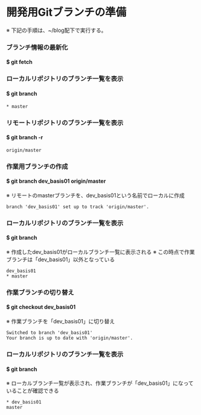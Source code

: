 # 開発用Gitブランチの準備
※ 下記の手順は、~/blog配下で実行する。

### ブランチ情報の最新化
#### $ git fetch

### ローカルリポジトリのブランチ一覧を表示
#### $ git branch

    * master

### リモートリポジトリのブランチ一覧を表示
#### $ git branch -r

    origin/master

### 作業用ブランチの作成
#### $ git branch dev_basis01 origin/master
※ リモートのmasterブランチを、dev_basis01という名前でローカルに作成

    branch 'dev_basis01' set up to track 'origin/master'.

### ローカルリポジトリのブランチ一覧を表示
#### $ git branch
※ 作成したdev_basis01がローカルブランチ一覧に表示される
※ この時点で作業ブランチは「dev_basis01」以外となっている

    dev_basis01
    * master

### 作業ブランチの切り替え
#### $ git checkout dev_basis01
※ 作業ブランチを「dev_basis01」に切り替え

    Switched to branch 'dev_basis01'
    Your branch is up to date with 'origin/master'.

### ローカルリポジトリのブランチ一覧を表示
#### $ git branch
※ ローカルブランチ一覧が表示され、作業ブランチが「dev_basis01」になっていることが確認できる

    * dev_basis01
    master